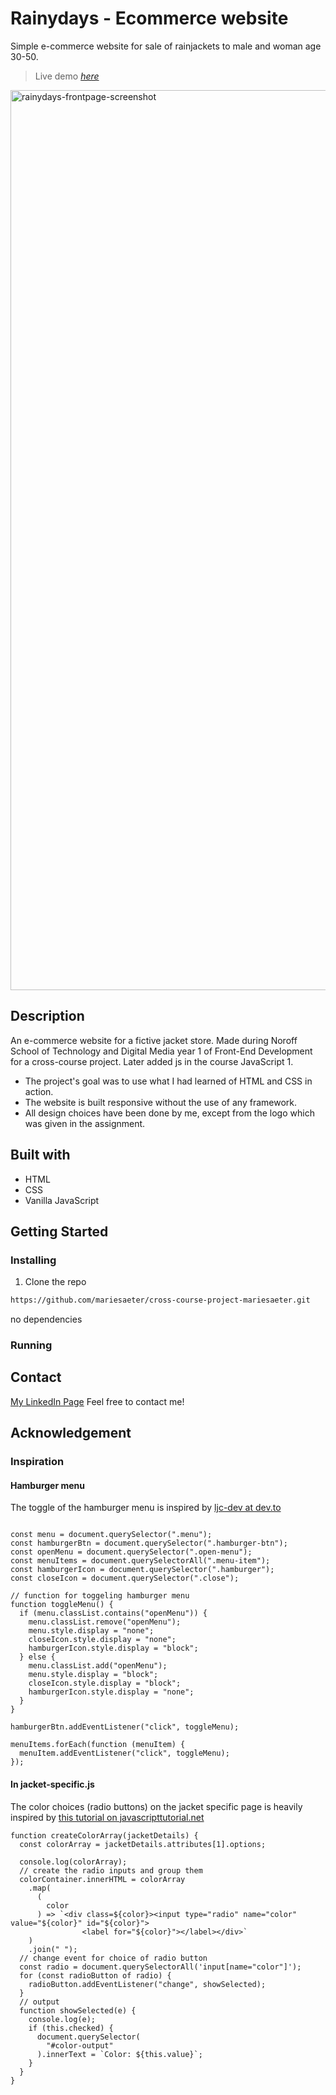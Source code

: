 # Rainydays - Ecommerce website
Simple e-commerce website for sale of rainjackets to male and woman age 30-50.

> Live demo [_here_](https://quizzical-lewin-416d7a.netlify.app)

<img width="1440" alt="rainydays-frontpage-screenshot" src="https://user-images.githubusercontent.com/96269610/206461194-9f75b4bd-7c3e-404b-a9d9-9fb7f8cfefc9.png">

## Description
An e-commerce website for a fictive jacket store. Made during Noroff School of Technology and Digital Media year 1 of Front-End Development for a cross-course project. Later added js in the course JavaScript 1.

+ The project's goal was to use what I had learned of HTML and CSS in action.
+ The website is built responsive without the use of any framework.
+ All design choices have been done by me, except from the logo which was given in the assignment.

## Built with
+ HTML
+ CSS
+ Vanilla JavaScript

## Getting Started
### Installing
1. Clone the repo
```bash
https://github.com/mariesaeter/cross-course-project-mariesaeter.git
```
no dependencies

### Running

## Contact
[My LinkedIn Page](www.linkedin.com/in/marie-sæter-954821207) 
Feel free to contact me!

## Acknowledgement
### Inspiration
#### Hamburger menu
The toggle of the hamburger menu is inspired by [ljc-dev at dev.to](https://dev.to/ljcdev/easy-hamburger-menu-with-js-2do0)
```

const menu = document.querySelector(".menu");
const hamburgerBtn = document.querySelector(".hamburger-btn");
const openMenu = document.querySelector(".open-menu");
const menuItems = document.querySelectorAll(".menu-item");
const hamburgerIcon = document.querySelector(".hamburger");
const closeIcon = document.querySelector(".close");

// function for toggeling hamburger menu
function toggleMenu() {
  if (menu.classList.contains("openMenu")) {
    menu.classList.remove("openMenu");
    menu.style.display = "none";
    closeIcon.style.display = "none";
    hamburgerIcon.style.display = "block";
  } else {
    menu.classList.add("openMenu");
    menu.style.display = "block";
    closeIcon.style.display = "block";
    hamburgerIcon.style.display = "none";
  }
}

hamburgerBtn.addEventListener("click", toggleMenu);

menuItems.forEach(function (menuItem) {
  menuItem.addEventListener("click", toggleMenu);
});

```
#### In jacket-specific.js
The color choices (radio buttons) on the jacket specific page is heavily inspired by [this tutorial on javascripttutorial.net](https://www.javascripttutorial.net/javascript-dom/javascript-radio-button/)

```
function createColorArray(jacketDetails) {
  const colorArray = jacketDetails.attributes[1].options;

  console.log(colorArray);
  // create the radio inputs and group them
  colorContainer.innerHTML = colorArray
    .map(
      (
        color
      ) => `<div class=${color}><input type="radio" name="color" value="${color}" id="${color}">
                <label for="${color}"></label></div>`
    )
    .join(" ");
  // change event for choice of radio button
  const radio = document.querySelectorAll('input[name="color"]');
  for (const radioButton of radio) {
    radioButton.addEventListener("change", showSelected);
  }
  // output
  function showSelected(e) {
    console.log(e);
    if (this.checked) {
      document.querySelector(
        "#color-output"
      ).innerText = `Color: ${this.value}`;
    }
  }
}

```



